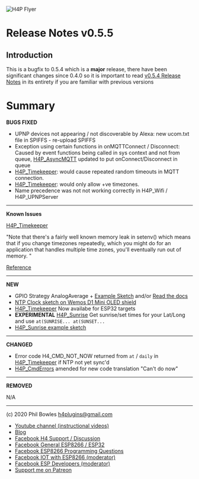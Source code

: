 ![H4P Flyer](/assets/GPIOLogo.jpg) 

# Release Notes v0.5.5

## Introduction

This is a bugfix to 0.5.4 which is a **major** release, there have been significant changes since 0.4.0 so it is important to read [v0.5.4 Release Notes](rn051.md) in its entirety if you are familiar with previous versions

# Summary

**BUGS FIXED**

* UPNP devices not appearing / not discoverable by Alexa: new ucom.txt file in SPIFFS - re-upload SPIFFS
* Exception using certain functions in onMQTTConnect / Disconnect: Caused by event functions being called in sys context and not from queue, [H4P_AsyncMQTT](h4mqtt.md) updated to put onConnect/Disconnect in queue
* [H4P_Timekeeper](h4tk.md): would cause repeated random timeouts in MQTT connection.
* [H4P_Timekeeper](h4tk.md): would only allow +ve timezones.
* Name precedence was not not working correctly in H4P_Wifi / H4P_UPNPServer

---

**Known Issues**

[H4P_Timekeeper](h4tk.md)

"Note that there's a fairly well known memory leak in setenv() which means that if you change timezones repeatedly, which you might do for an application that handles multiple time zones, you'll eventually run out of memory. "

[Reference](https://www.esp32.com/viewtopic.php?t=5282)

---

**NEW**

* GPIO Strategy AnalogAverage + [Example Sketch](../examples/GPIO/H4GM_AnalogAverage/H4GM_AnalogAverage.ino) and/or [Read the docs](h4gm.md#analog-average)
* [NTP Clock sketch on Wemos D1 Mini OLED shield](../examples/TIME/H4P_OLED_NTP_CLOCK/H4P_OLED_NTP_CLOCK.ino)
* [H4P_Timekeeper](h4tk.md) Now availabe for ESP32 targets
* **EXPERIMENTAL** [H4P_Sunrise](h4tk.md#sunrisesunset) Get sunrise/set times for your Lat/Long and use `at(SUNRISE... at(SUNSET...`
* [H4P_Sunrise example sketch](../examples/TIME/H4P_SunriseSunset/H4P_SunriseSunset.ino)

---

**CHANGED**

* Error code H4_CMD_NOT_NOW returned from `at` / `daily` in [H4P_Timekeeper](h4tk.md) if NTP not yet sync'd
* [H4P_CmdErrors](h4ce.md) amended for new code translation "Can't do now"

---

**REMOVED**

N/A

---

(c) 2020 Phil Bowles h4plugins@gmail.com

* [Youtube channel (instructional videos)](https://www.youtube.com/channel/UCYi-Ko76_3p9hBUtleZRY6g)
* [Blog](https://8266iot.blogspot.com)
* [Facebook H4  Support / Discussion](https://www.facebook.com/groups/444344099599131/)
* [Facebook General ESP8266 / ESP32](https://www.facebook.com/groups/2125820374390340/)
* [Facebook ESP8266 Programming Questions](https://www.facebook.com/groups/esp8266questions/)
* [Facebook IOT with ESP8266 (moderator)](https://www.facebook.com/groups/1591467384241011/)
* [Facebook ESP Developers (moderator)](https://www.facebook.com/groups/ESP8266/)
* [Support me on Patreon](https://patreon.com/esparto)
